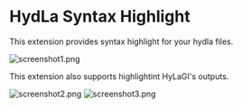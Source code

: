 # HydLa Syntax Highlight
This extension provides syntax highlight for your hydla files.

![screenshot1.png](https://user-images.githubusercontent.com/39757050/72228104-ff49d380-35e6-11ea-9a08-ea10a4211db8.png)

This extension also supports highlightint HyLaGI's outputs.

![screenshot2.png](https://user-images.githubusercontent.com/39757050/72230733-d59aa780-35fa-11ea-9776-dd4acbb4bb96.png)
![screenshot3.png](https://user-images.githubusercontent.com/39757050/72230735-d7fd0180-35fa-11ea-9b62-8a95f0e3d94e.png)
